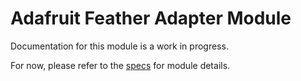 # Adafruit Feather Adapter Module
Documentation for this module is a work in progress.

For now, please refer to the [specs](specs.yaml) for module details.
